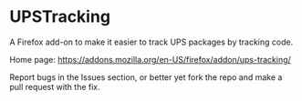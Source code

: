 UPSTracking
=============

A Firefox add-on to make it easier to track UPS packages by tracking code.

Home page: https://addons.mozilla.org/en-US/firefox/addon/ups-tracking/

Report bugs in the Issues section, or better yet fork the repo and make a pull request with the fix. 
